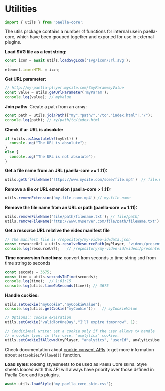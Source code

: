 # Utilities

```javascript
import { utils } from 'paella-core';
```



The utils package contains a number of functions for internal use in paella-core, which have been grouped together and exported for use in external plugins.

**Load SVG file as a text string:**

```javascript
const icon = await utils.loadSvgIcon('svg/icon/url.svg');
...
element.innerHTML = icon;
```



**Get URL parameter:**

```javascript
// http://my-paella-player.mysite.com/?myParam=myValue
const value = utils.getUrlParameter('myParam');
console.log(value);	// myValue
```



**Join paths:** Create a path from an array:

```javascript
const path = utils.joinPath(["my","path/","/to","index.html"],"/");
console.log(path); // my/path/to/index.html
```



**Check if an URL is absolute:**

```javascript
if (utils.isAbsoluteUrl(myUrl)) {
  console.log("The URL is absolute");
}
else {
  console.log("The URL is not absolute");
}
```

**Get a file name from an URL (paella-core >= 1.11):**

```javascript
utils.getUrlFileName('https://www.mysite.com/some/file.mp4'); // file.mp4
```

**Remove a file or URL extension (paella-core > 1.11):**

```javascript
utils.removeExtension('my.file-name.mp4') // my.file-name
```

**Remove the file name from an URL or path (paella-core >= 1.11):**

```javascript
utils.removeFileName('file/path/filename.txt'); // file/path/
utils.removeFileName('http://www.myserver.com/file/path/filename.txt');  // http://www.myserver.com/file/path/
```

**Get a resource URL relative the video manifest file:**

```javascript
// The manifest file is /repository/my-video-id/data.json
const resourceUrl = utils.resolveResourcePath(myPlayer, "videos/presenter.mp4");
console.log(resourceUrl);	// /repository/my-video-id/videos/presenter.mp4
```



**Time conversion functions:** convert from seconds to time string and from time string to seconds

```javascript
const seconds = 3675;
const time = utils.secondsToTime(seconds);
console.log(time);	// 1:01:15
console.log(utils.timeToSeconds(time));	// 3675
```



**Handle cookies:**

```javascript
utils.setCookie("myCookie","myCookieValue");
console.log(utils.getCookie("myCookie"));	// myCookieValue

// Optional: cookie expiration
utils.setCookie("validForOneDay","I'll expire tomorrow", 1);

// Conditional write: set a cookie only if the user allows to handle
// a cookie type, in this case, 'analytics' cookies.
utils.setCookieIfAllowed(myPlayer, "analytics", "userId", analyticsUserId, 365);
```

Check documentation about [cookie consent APIs](cookie_consent.md) to get more information about `setCookieIfAllowed()` function.

**Load syles:** loading stylesheets to be used as Paella Core skins. Style sheets loaded with this API will always have priority over those defined in Paella Core and its plugins.

```javascript
await utils.loadStyle('my_paella_core_skin.css');
```

